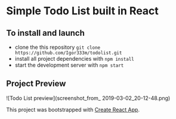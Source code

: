 # Simple Todo List built in React

## To install and launch

* clone the this repository `git clone https://github.com/Igor333m/todolist.git`
* install all project dependencies with `npm install`
* start the development server with `npm start`

## Project Preview
![Todo List preview](screenshot_from_ 2019-03-02_20-12-48.png)

This project was bootstrapped with [Create React App](https://github.com/facebook/create-react-app).
